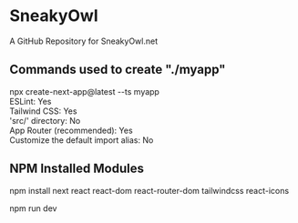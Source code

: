 # SneakyOwl

A GitHub Repository for SneakyOwl.net

## Commands used to create "./myapp"

npx create-next-app@latest --ts myapp  
ESLint: Yes  
Tailwind CSS: Yes  
'src/' directory: No  
App Router (recommended): Yes  
Customize the default import alias: No

## NPM Installed Modules

npm install next react react-dom react-router-dom tailwindcss react-icons

npm run dev
